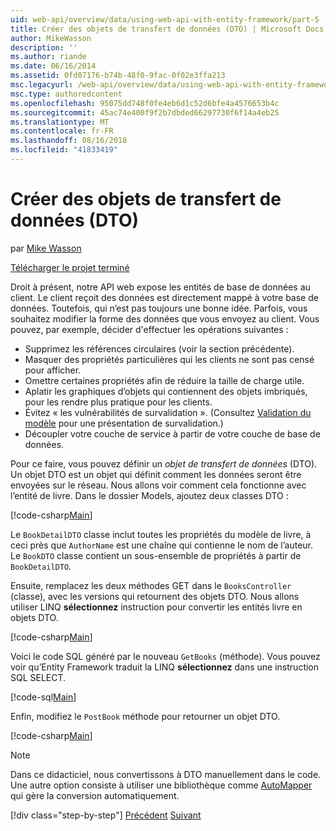 ```yaml
---
uid: web-api/overview/data/using-web-api-with-entity-framework/part-5
title: Créer des objets de transfert de données (DTO) | Microsoft Docs
author: MikeWasson
description: ''
ms.author: riande
ms.date: 06/16/2014
ms.assetid: 0fd07176-b74b-48f0-9fac-0f02e3ffa213
msc.legacyurl: /web-api/overview/data/using-web-api-with-entity-framework/part-5
msc.type: authoredcontent
ms.openlocfilehash: 95075dd748f0fe4eb6d1c52d6bfe4a4576653b4c
ms.sourcegitcommit: 45ac74e400f9f2b7dbded66297730f6f14a4eb25
ms.translationtype: MT
ms.contentlocale: fr-FR
ms.lasthandoff: 08/16/2018
ms.locfileid: "41833419"
---
```

<a name="create-data-transfer-objects-dtos"></a>Créer des objets de transfert de données (DTO)
====================
par [Mike Wasson](https://github.com/MikeWasson)

[Télécharger le projet terminé](https://github.com/MikeWasson/BookService)

Droit à présent, notre API web expose les entités de base de données au client. Le client reçoit des données est directement mappé à votre base de données. Toutefois, qui n’est pas toujours une bonne idée. Parfois, vous souhaitez modifier la forme des données que vous envoyez au client. Vous pouvez, par exemple, décider d'effectuer les opérations suivantes :

- Supprimez les références circulaires (voir la section précédente).
- Masquer des propriétés particulières qui les clients ne sont pas censé pour afficher.
- Omettre certaines propriétés afin de réduire la taille de charge utile.
- Aplatir les graphiques d’objets qui contiennent des objets imbriqués, pour les rendre plus pratique pour les clients.
- Évitez « les vulnérabilités de survalidation ». (Consultez [Validation du modèle](../../formats-and-model-binding/model-validation-in-aspnet-web-api.md) pour une présentation de survalidation.)
- Découpler votre couche de service à partir de votre couche de base de données.

Pour ce faire, vous pouvez définir un *objet de transfert de données* (DTO). Un objet DTO est un objet qui définit comment les données seront être envoyées sur le réseau. Nous allons voir comment cela fonctionne avec l’entité de livre. Dans le dossier Models, ajoutez deux classes DTO :

[!code-csharp[Main](part-5/samples/sample1.cs)]

Le `BookDetailDTO` classe inclut toutes les propriétés du modèle de livre, à ceci près que `AuthorName` est une chaîne qui contienne le nom de l’auteur. Le `BookDTO` classe contient un sous-ensemble de propriétés à partir de `BookDetailDTO`.

Ensuite, remplacez les deux méthodes GET dans le `BooksController` (classe), avec les versions qui retournent des objets DTO. Nous allons utiliser LINQ **sélectionnez** instruction pour convertir les entités livre en objets DTO.

[!code-csharp[Main](part-5/samples/sample2.cs)]

Voici le code SQL généré par le nouveau `GetBooks` (méthode). Vous pouvez voir qu’Entity Framework traduit la LINQ **sélectionnez** dans une instruction SQL SELECT.

[!code-sql[Main](part-5/samples/sample3.sql)]

Enfin, modifiez le `PostBook` méthode pour retourner un objet DTO.

[!code-csharp[Main](part-5/samples/sample4.cs)]

> [!NOTE]
> Dans ce didacticiel, nous convertissons à DTO manuellement dans le code. Une autre option consiste à utiliser une bibliothèque comme [AutoMapper](http://automapper.org/) qui gère la conversion automatiquement.
> 
> [!div class="step-by-step"]
> [Précédent](part-4.md)
> [Suivant](part-6.md)
